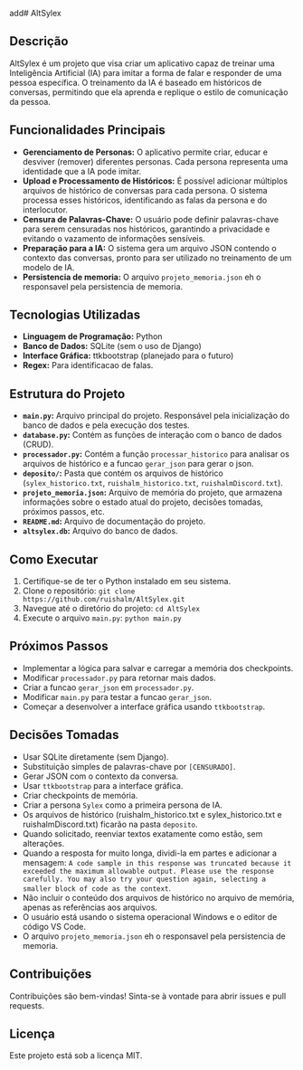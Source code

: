 add# AltSylex

## Descrição

AltSylex é um projeto que visa criar um aplicativo capaz de treinar uma Inteligência Artificial (IA) para imitar a forma de falar e responder de uma pessoa específica. O treinamento da IA é baseado em históricos de conversas, permitindo que ela aprenda e replique o estilo de comunicação da pessoa.

## Funcionalidades Principais

*   **Gerenciamento de Personas:** O aplicativo permite criar, educar e desviver (remover) diferentes personas. Cada persona representa uma identidade que a IA pode imitar.
*   **Upload e Processamento de Históricos:** É possível adicionar múltiplos arquivos de histórico de conversas para cada persona. O sistema processa esses históricos, identificando as falas da persona e do interlocutor.
*   **Censura de Palavras-Chave:** O usuário pode definir palavras-chave para serem censuradas nos históricos, garantindo a privacidade e evitando o vazamento de informações sensíveis.
*   **Preparação para a IA:** O sistema gera um arquivo JSON contendo o contexto das conversas, pronto para ser utilizado no treinamento de um modelo de IA.
* **Persistencia de memoria:** O arquivo `projeto_memoria.json` eh o responsavel pela persistencia de memoria.

## Tecnologias Utilizadas

*   **Linguagem de Programação:** Python
*   **Banco de Dados:** SQLite (sem o uso de Django)
*   **Interface Gráfica:** ttkbootstrap (planejado para o futuro)
* **Regex:** Para identificacao de falas.

## Estrutura do Projeto

*   **`main.py`:** Arquivo principal do projeto. Responsável pela inicialização do banco de dados e pela execução dos testes.
*   **`database.py`:** Contém as funções de interação com o banco de dados (CRUD).
*   **`processador.py`:** Contém a função `processar_historico` para analisar os arquivos de histórico e a funcao `gerar_json` para gerar o json.
*   **`deposito/`:** Pasta que contém os arquivos de histórico (`sylex_historico.txt`, `ruishalm_historico.txt`, `ruishalmDiscord.txt`).
*   **`projeto_memoria.json`:** Arquivo de memória do projeto, que armazena informações sobre o estado atual do projeto, decisões tomadas, próximos passos, etc.
* **`README.md`:** Arquivo de documentação do projeto.
* **`altsylex.db`:** Arquivo do banco de dados.

## Como Executar

1.  Certifique-se de ter o Python instalado em seu sistema.
2.  Clone o repositório: `git clone https://github.com/ruishalm/AltSylex.git`
3.  Navegue até o diretório do projeto: `cd AltSylex`
4.  Execute o arquivo `main.py`: `python main.py`

## Próximos Passos

*   Implementar a lógica para salvar e carregar a memória dos checkpoints.
*   Modificar `processador.py` para retornar mais dados.
*   Criar a funcao `gerar_json` em `processador.py`.
*   Modificar `main.py` para testar a funcao `gerar_json`.
*   Começar a desenvolver a interface gráfica usando `ttkbootstrap`.

## Decisões Tomadas

*   Usar SQLite diretamente (sem Django).
*   Substituição simples de palavras-chave por `[CENSURADO]`.
*   Gerar JSON com o contexto da conversa.
*   Usar `ttkbootstrap` para a interface gráfica.
*   Criar checkpoints de memória.
*   Criar a persona `Sylex` como a primeira persona de IA.
*   Os arquivos de histórico (ruishalm_historico.txt e sylex_historico.txt e ruishalmDiscord.txt) ficarão na pasta `deposito`.
*   Quando solicitado, reenviar textos exatamente como estão, sem alterações.
*   Quando a resposta for muito longa, dividi-la em partes e adicionar a mensagem: `A code sample in this response was truncated because it exceeded the maximum allowable output. Please use the response carefully. You may also try your question again, selecting a smaller block of code as the context`.
*   Não incluir o conteúdo dos arquivos de histórico no arquivo de memória, apenas as referências aos arquivos.
*   O usuário está usando o sistema operacional Windows e o editor de código VS Code.
*   O arquivo `projeto_memoria.json` eh o responsavel pela persistencia de memoria.

## Contribuições

Contribuições são bem-vindas! Sinta-se à vontade para abrir issues e pull requests.

## Licença

Este projeto está sob a licença MIT.
